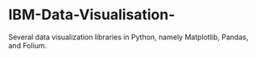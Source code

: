 # IBM-Data-Visualisation-
Several data visualization libraries in Python, namely Matplotlib, Pandas, and Folium.
